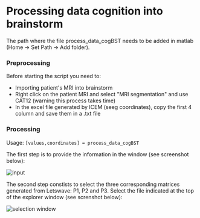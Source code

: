 # Processing data cognition into brainstorm
The path where the file process_data_cogBST needs to be added in matlab (Home -> Set Path -> Add folder).
### Preprocessing
Before starting the script you need to:
  - Importing patient's MRI into brainstorm
  - Right click on the patient MRI and select "MRI segmentation" and use CAT12 (warning this process takes time)
  - In the excel file generated by ICEM (seeg coordinates), copy the first 4 column and save them in a .txt file

### Processing
Usage:
``` [values,coordinates] = process_data_cogBST ``` 

The first step is to provide the information in the window (see screenshot below):

![input](/Input.PNG)

The second step constists to select the three corresponding matrices generated from Letswave: P1, P2 and P3.
Select the file indicated at the top of the explorer window (see screnshot below):

![selection window](/Select_file.PNG)
